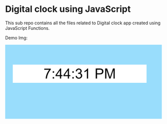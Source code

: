 # Digital clock using JavaScript

This sub repo contains all the files related to Digital clock app created using JavaScript Functions.

Demo  Img:

![Demo Image of Digital Calculator][logo]

[logo]: https://github.com/lttesp/JavaScript-for-Beginners-Practical-Session/blob/master/Digital%20Clock%20using%20JS/images/digiclock.PNG "Digital Clock"

